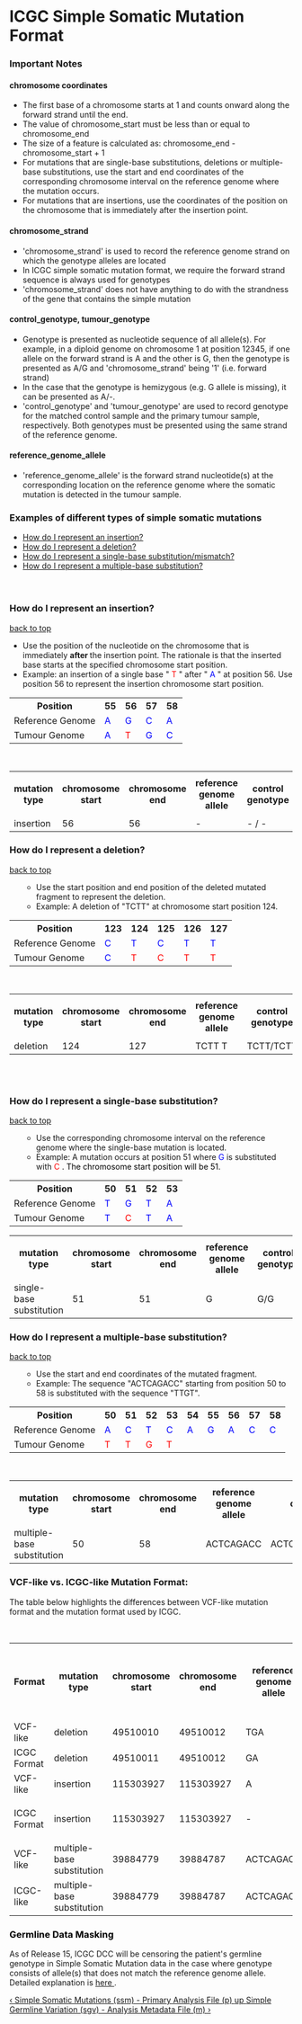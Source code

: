 <h1 class="title">
 ICGC Simple Somatic Mutation Format
</h1>
<div id="content-group" class="content-group row nested " style="width:100%">
 <div id="content-group-inner" class="content-group-inner inner">
  <div id="content-region" class="content-region row nested">
   <div id="content-region-inner" class="content-region-inner inner">
    <a name="main-content-area" id="main-content-area">
    </a>
    <div id="content-inner" class="content-inner block">
     <div id="content-inner-inner" class="content-inner-inner inner">
      <div id="content-content" class="content-content">
       <div id="node-6288" class="node odd full-node node-type-book">
        <div class="inner">
         <div class="content clearfix">
          <div class="view" id="content">
           <div class="wiki-content group" id="main-content">
            <div>
             <h3 id="important_notes">
              Important Notes
             </h3>
             <h4 id="ICGCSimpleSomaticMutationFormat-chromosomecoordinates">
              chromosome coordinates
             </h4>
             <ul>
              <li>
               The first base of a chromosome starts at 1 and counts onward along the forward strand until the end.
              </li>
              <li>
               The value of chromosome_start must be less than or equal to chromosome_end
              </li>
              <li>
               The size of a feature is calculated as: chromosome_end - chromosome_start + 1
              </li>
              <li>
               For mutations that are single-base substitutions, deletions or multiple-base substitutions, use the start and end coordinates of the corresponding chromosome interval on the reference genome where the mutation occurs.
              </li>
              <li>
               For mutations that are insertions, use the coordinates of the position on the chromosome that is immediately after the insertion point.
              </li>
             </ul>
             <h4 id="ICGCSimpleSomaticMutationFormat-chromosome_strand">
              chromosome_strand
             </h4>
             <ul>
              <li>
               &#39;chromosome_strand&#39; is used to record the reference genome strand on which the genotype alleles are located
              </li>
              <li>
               In ICGC simple somatic mutation format, we require the forward strand sequence is always used for genotypes
              </li>
              <li>
               &#39;chromosome_strand&#39; does not have anything to do with the strandness of the gene that contains the simple mutation
              </li>
             </ul>
             <h4 id="ICGCSimpleSomaticMutationFormat-control_genotype,tumour_genotype" style="list-style-type: none;background-image: none;">
              control_genotype, tumour_genotype
             </h4>
             <ul>
              <li>
               Genotype is presented as nucleotide sequence of all allele(s). For example, in a diploid genome on chromosome 1 at position 12345, if one allele on the forward strand is A and the other is G, then the genotype is presented as A/G and &#39;chromosome_strand&#39; being &#39;1&#39; (i.e. forward strand)
              </li>
              <li>
               In the case that the genotype is hemizygous (e.g. G allele is missing), it can be presented as A/-.
              </li>
              <li>
               &#39;control_genotype&#39; and &#39;tumour_genotype&#39; are used to record genotype for the matched control sample and the primary tumour sample, respectively. Both genotypes must be presented using the same strand of the reference genome.
              </li>
             </ul>
             <h4 id="ICGCSimpleSomaticMutationFormat-reference_genome_allele">
              reference_genome_allele
             </h4>
             <ul>
              <li>
               &#39;reference_genome_allele&#39; is the forward strand nucleotide(s) at the corresponding location on the reference genome where the somatic mutation is detected in the tumour sample.
              </li>
             </ul>
             <h3 id="examples">
              Examples of different types of simple somatic mutations
             </h3>
             <ul>
              <li>
               <a href="#how1">
                How do I represent an insertion?
               </a>
              </li>
              <li>
               <a href="#how2">
                How do I represent a deletion?
               </a>
              </li>
              <li>
               <a href="#how3">
                How do I represent a single-base substitution/mismatch?
               </a>
              </li>
              <li>
               <a href="#how4">
                How do I represent a multiple-base substitution?
               </a>
               <br>
               <br>
               <br>
              </li>
             </ul>
             <h3 id="how1">
              How do I represent an insertion?
             </h3>
             <p>
              <a href="#examples">
               back to top
              </a>
             </p>
             <p>
             </p>
            </div>
            <ul>
             <li>
              Use the position of the nucleotide on the chromosome that is immediately
              <strong>
               after
              </strong>
              the insertion point. The rationale is that the inserted base starts at the specified chromosome start position.
             </li>
             <li>
              Example: an insertion of a single base &#34;
              <span style="color: rgb(255,0,0);">
               T
              </span>
              &#34; after &#34;
              <span style="color: rgb(0,0,255);">
               A
              </span>
              &#34; at position 56. Use position 56 to represent the insertion chromosome start position.
             </li>
            </ul>
            <p>
            </p>
            <div>
             <table class="confluenceTable">
              <tbody style="margin-left: 30.0px;">
               <tr style="margin-left: 30.0px;">
                <th class="confluenceTh" style="margin-left: 30.0px;">
                 Position
                </th>
                <th class="confluenceTh" style="margin-left: 30.0px;">
                 55
                </th>
                <th class="confluenceTh" style="margin-left: 30.0px;">
                 56
                </th>
                <th class="confluenceTh" style="margin-left: 30.0px;">
                 57
                </th>
                <th class="confluenceTh" style="margin-left: 30.0px;">
                 58
                </th>
               </tr>
               <tr style="margin-left: 30.0px;">
                <td class="confluenceTd" style="margin-left: 30.0px;">
                 Reference Genome
                </td>
                <td class="confluenceTd" style="margin-left: 30.0px;">
                 <span style="color: rgb(0,0,255);">
                  A
                 </span>
                </td>
                <td class="confluenceTd" style="margin-left: 30.0px;">
                 <span style="color: rgb(0,0,255);">
                  G
                 </span>
                </td>
                <td class="confluenceTd" style="margin-left: 30.0px;">
                 <span style="color: rgb(0,0,255);">
                  C
                 </span>
                </td>
                <td class="confluenceTd" style="margin-left: 30.0px;">
                 <span style="color: rgb(0,0,255);">
                  A
                 </span>
                </td>
               </tr>
               <tr style="margin-left: 30.0px;">
                <td class="confluenceTd" style="margin-left: 30.0px;">
                 Tumour Genome
                </td>
                <td class="confluenceTd" style="margin-left: 30.0px;">
                 <span style="color: rgb(0,0,255);">
                  A
                 </span>
                </td>
                <td class="confluenceTd" style="margin-left: 30.0px;">
                 <span style="color: rgb(255,0,0);">
                  T
                 </span>
                </td>
                <td class="confluenceTd" style="margin-left: 30.0px;">
                 <span style="color: rgb(0,0,255);">
                  G
                 </span>
                </td>
                <td class="confluenceTd" style="margin-left: 30.0px;">
                 <span style="color: rgb(0,0,255);">
                  C
                 </span>
                </td>
               </tr>
              </tbody>
             </table>
             <p>
              <br>
             </p>
            </div>
            <div>
             <table class="confluenceTable">
              <tbody style="margin-left: 30.0px;">
               <tr style="margin-left: 30.0px;">
                <th class="confluenceTh" style="margin-left: 30.0px;">
                 mutation type
                </th>
                <th class="confluenceTh" style="margin-left: 30.0px;">
                 chromosome start
                </th>
                <th class="confluenceTh" style="margin-left: 30.0px;">
                 chromosome end
                </th>
                <th class="confluenceTh" style="margin-left: 30.0px;">
                 reference genome allele
                </th>
                <th class="confluenceTh" style="margin-left: 30.0px;">
                 control genotype
                </th>
                <th class="confluenceTh" style="margin-left: 30.0px;">
                 tumour genotype
                </th>
                <th class="confluenceTh" style="margin-left: 30.0px;">
                 mutated from allele
                </th>
                <th class="confluenceTh" style="margin-left: 30.0px;">
                 <p>
                  mutated to allele
                 </p>
                </th>
               </tr>
               <tr style="margin-left: 30.0px;">
                <td class="confluenceTd" style="margin-left: 30.0px;">
                 insertion
                </td>
                <td class="confluenceTd" style="margin-left: 30.0px;">
                 56
                </td>
                <td class="confluenceTd" style="margin-left: 30.0px;">
                 56
                </td>
                <td class="confluenceTd" style="margin-left: 30.0px;">
                 -
                </td>
                <td class="confluenceTd" style="margin-left: 30.0px;">
                 - / -
                </td>
                <td class="confluenceTd" style="margin-left: 30.0px;">
                 - /T
                </td>
                <td class="confluenceTd" style="margin-left: 30.0px;">
                 -
                </td>
                <td class="confluenceTd" style="margin-left: 30.0px;">
                 T
                </td>
               </tr>
              </tbody>
             </table>
            </div>
            <h3 id="how2">
             How do I represent a deletion?
            </h3>
            <p>
             <a href="#examples">
              back to top
             </a>
            </p>
            <p>
            </p>
            <ul>
             <li style="list-style-type: none;background-image: none;">
              <ul>
               <li>
                Use the start position and end position of the deleted mutated fragment to represent the deletion.
               </li>
               <li>
                Example: A deletion of &#34;TCTT&#34; at chromosome start position 124.
               </li>
              </ul>
             </li>
            </ul>
            <p style="margin-left: 30.0px;">
            </p>
            <div>
             <table class="confluenceTable">
              <tbody style="margin-left: 60.0px;">
               <tr style="margin-left: 60.0px;">
                <th class="confluenceTh" style="margin-left: 60.0px;">
                 Position
                </th>
                <th class="confluenceTh" style="margin-left: 60.0px;">
                 123
                </th>
                <th class="confluenceTh" style="margin-left: 60.0px;">
                 124
                </th>
                <th class="confluenceTh" style="margin-left: 60.0px;">
                 125
                </th>
                <th class="confluenceTh" style="margin-left: 60.0px;">
                 126
                </th>
                <th class="confluenceTh" style="margin-left: 60.0px;" colspan="1">
                 127
                </th>
               </tr>
               <tr style="margin-left: 60.0px;">
                <td class="confluenceTd" style="margin-left: 60.0px;">
                 Reference Genome
                </td>
                <td class="confluenceTd" style="margin-left: 60.0px;">
                 <span style="color: rgb(0,0,255);">
                  C
                 </span>
                </td>
                <td class="confluenceTd" style="margin-left: 60.0px;">
                 <span style="color: rgb(0,0,255);">
                  T
                 </span>
                </td>
                <td class="confluenceTd" style="margin-left: 60.0px;">
                 <span style="color: rgb(0,0,255);">
                  C
                 </span>
                </td>
                <td class="confluenceTd" style="margin-left: 60.0px;">
                 <span style="color: rgb(0,0,255);">
                  T
                 </span>
                </td>
                <td class="confluenceTd" style="margin-left: 60.0px;" colspan="1">
                 <span style="color: rgb(0,0,255);">
                  T
                 </span>
                </td>
               </tr>
               <tr style="margin-left: 60.0px;">
                <td class="confluenceTd" style="margin-left: 60.0px;">
                 Tumour Genome
                </td>
                <td class="confluenceTd" style="margin-left: 60.0px;">
                 <span style="color: rgb(0,0,255);">
                  C
                 </span>
                </td>
                <td class="confluenceTd" style="margin-left: 60.0px;">
                 <span style="color: rgb(255,0,0);">
                  T
                 </span>
                </td>
                <td class="confluenceTd" style="margin-left: 60.0px;">
                 <span style="color: rgb(255,0,0);">
                  C
                 </span>
                </td>
                <td class="confluenceTd" style="margin-left: 60.0px;">
                 <span style="color: rgb(255,0,0);">
                  T
                 </span>
                </td>
                <td class="confluenceTd" style="margin-left: 60.0px;" colspan="1">
                 <span style="color: rgb(255,0,0);">
                  T
                 </span>
                </td>
               </tr>
              </tbody>
             </table>
            </div>
            <div>
             <br>
             <table class="confluenceTable">
              <tbody style="margin-left: 60.0px;">
               <tr style="margin-left: 60.0px;">
                <th class="confluenceTh" style="margin-left: 60.0px;">
                 mutation type
                </th>
                <th class="confluenceTh" style="margin-left: 60.0px;">
                 chromosome start
                </th>
                <th class="confluenceTh" style="margin-left: 60.0px;">
                 chromosome end
                </th>
                <th class="confluenceTh" style="margin-left: 60.0px;">
                 reference genome allele
                </th>
                <th class="confluenceTh" style="margin-left: 60.0px;">
                 control genotype
                </th>
                <th class="confluenceTh" style="margin-left: 60.0px;">
                 tumour genotype
                </th>
                <th class="confluenceTh" style="margin-left: 60.0px;">
                 mutated from allele
                </th>
                <th class="confluenceTh" style="margin-left: 60.0px;">
                 <p style="text-align: left;">
                  mutated to allele
                 </p>
                </th>
               </tr>
               <tr style="margin-left: 60.0px;">
                <td class="confluenceTd" style="margin-left: 60.0px;">
                 <span>
                  deletion
                 </span>
                </td>
                <td class="confluenceTd" style="margin-left: 60.0px;">
                 <span>
                  124
                 </span>
                </td>
                <td class="confluenceTd" style="margin-left: 60.0px;">
                 <span>
                  127
                 </span>
                </td>
                <td class="confluenceTd" style="margin-left: 60.0px;">
                 <span>
                  TCTT
                 </span>
                 <span>
                  T
                 </span>
                </td>
                <td class="confluenceTd" style="margin-left: 60.0px;">
                 <span>
                  TCTT/TCTT
                 </span>
                </td>
                <td class="confluenceTd" style="margin-left: 60.0px;">
                 <span>
                  TCTT/-
                 </span>
                </td>
                <td class="confluenceTd" style="margin-left: 60.0px;">
                 <span>
                  TCTT
                 </span>
                </td>
                <td class="confluenceTd" style="margin-left: 60.0px;">
                 -
                </td>
               </tr>
              </tbody>
             </table>
            </div>
            <p>
             <br>
             <br>
            </p>
            <h3 id="how3">
             How do I represent a single-base substitution?
            </h3>
            <p>
             <a href="#examples">
              back to top
             </a>
            </p>
            <p>
            </p>
            <ul>
             <li style="list-style-type: none;background-image: none;">
              <ul>
               <li>
                Use the corresponding chromosome interval on the reference genome where the single-base mutation is located.
               </li>
               <li>
                Example: A mutation occurs at position 51 where
                <span style="color: rgb(0,0,255);">
                 G
                </span>
                is substituted with
                <span style="color: rgb(255,0,0);">
                 C
                 <span style="color: rgb(0,0,0);">
                  . The chromosome start position will be 51.
                 </span>
                </span>
               </li>
              </ul>
             </li>
            </ul>
            <p>
            </p>
            <div>
             <table class="confluenceTable">
              <tbody style="margin-left: 60.0px;">
               <tr style="margin-left: 60.0px;">
                <th class="confluenceTh" style="margin-left: 60.0px;">
                 Position
                </th>
                <th class="confluenceTh" style="margin-left: 60.0px;">
                 50
                </th>
                <th class="confluenceTh" style="margin-left: 60.0px;">
                 51
                </th>
                <th class="confluenceTh" style="margin-left: 60.0px;">
                 52
                </th>
                <th class="confluenceTh" style="margin-left: 60.0px;">
                 53
                </th>
               </tr>
               <tr style="margin-left: 60.0px;">
                <td class="confluenceTd" style="margin-left: 60.0px;">
                 Reference Genome
                </td>
                <td class="confluenceTd" style="margin-left: 60.0px;">
                 <span style="color: rgb(0,0,255);">
                  T
                 </span>
                </td>
                <td class="confluenceTd" style="margin-left: 60.0px;">
                 <span style="color: rgb(0,0,255);">
                  G
                 </span>
                </td>
                <td class="confluenceTd" style="margin-left: 60.0px;">
                 <span style="color: rgb(0,0,255);">
                  T
                 </span>
                </td>
                <td class="confluenceTd" style="margin-left: 60.0px;">
                 <span style="color: rgb(0,0,255);">
                  A
                 </span>
                </td>
               </tr>
               <tr style="margin-left: 60.0px;">
                <td class="confluenceTd" style="margin-left: 60.0px;">
                 Tumour Genome
                </td>
                <td class="confluenceTd" style="margin-left: 60.0px;">
                 <span style="color: rgb(0,0,255);">
                  T
                 </span>
                </td>
                <td class="confluenceTd" style="margin-left: 60.0px;">
                 <span style="color: rgb(255,0,0);">
                  C
                 </span>
                </td>
                <td class="confluenceTd" style="margin-left: 60.0px;">
                 <span style="color: rgb(0,0,255);">
                  T
                 </span>
                </td>
                <td class="confluenceTd" style="margin-left: 60.0px;">
                 <span style="color: rgb(0,0,255);">
                  A
                 </span>
                </td>
               </tr>
              </tbody>
             </table>
            </div>
            <div>
             <table class="confluenceTable">
              <tbody style="margin-left: 60.0px;">
               <tr style="margin-left: 60.0px;">
                <th class="confluenceTh" style="margin-left: 60.0px;">
                 mutation type
                </th>
                <th class="confluenceTh" style="margin-left: 60.0px;">
                 chromosome start
                </th>
                <th class="confluenceTh" style="margin-left: 60.0px;">
                 chromosome end
                </th>
                <th class="confluenceTh" style="margin-left: 60.0px;">
                 reference genome allele
                </th>
                <th class="confluenceTh" style="margin-left: 60.0px;">
                 control genotype
                </th>
                <th class="confluenceTh" style="margin-left: 60.0px;">
                 tumour genotype
                </th>
                <th class="confluenceTh" style="margin-left: 60.0px;">
                 mutated from allele
                </th>
                <th class="confluenceTh" style="margin-left: 60.0px;">
                 <p>
                  mutated to allele
                 </p>
                </th>
               </tr>
               <tr style="margin-left: 60.0px;">
                <td class="confluenceTd" style="margin-left: 60.0px;">
                 single-base substitution
                </td>
                <td class="confluenceTd" style="margin-left: 60.0px;">
                 51
                </td>
                <td class="confluenceTd" style="margin-left: 60.0px;">
                 51
                </td>
                <td class="confluenceTd" style="margin-left: 60.0px;">
                 G
                </td>
                <td class="confluenceTd" style="margin-left: 60.0px;">
                 G/G
                </td>
                <td class="confluenceTd" style="margin-left: 60.0px;">
                 G/C
                </td>
                <td class="confluenceTd" style="margin-left: 60.0px;">
                 G
                </td>
                <td class="confluenceTd" style="margin-left: 60.0px;">
                 C
                </td>
               </tr>
              </tbody>
             </table>
            </div>
            <h3 id="how4">
             How do I represent a multiple-base substitution?
            </h3>
            <p>
             <a href="#examples">
              back to top
             </a>
            </p>
            <div>
             <p>
             </p>
             <ul>
              <li style="list-style-type: none;background-image: none;">
               <ul>
                <li>
                 Use the start and end coordinates of the mutated fragment.
                </li>
                <li>
                 Example: The sequence &#34;ACTCAGACC&#34; starting from position 50 to 58 is substituted with the sequence &#34;TTGT&#34;.
                </li>
               </ul>
              </li>
             </ul>
             <p>
             </p>
             <p>
             </p>
             <div>
              <table class="confluenceTable">
               <tbody style="margin-left: 60.0px;">
                <tr style="margin-left: 60.0px;">
                 <th class="confluenceTh" style="margin-left: 60.0px;">
                  Position
                 </th>
                 <th class="confluenceTh" style="margin-left: 60.0px;">
                  50
                 </th>
                 <th class="confluenceTh" style="margin-left: 60.0px;">
                  51
                 </th>
                 <th class="confluenceTh" style="margin-left: 60.0px;">
                  52
                 </th>
                 <th class="confluenceTh" style="margin-left: 60.0px;">
                  53
                 </th>
                 <th class="confluenceTh" style="margin-left: 60.0px;" colspan="1">
                  54
                 </th>
                 <th class="confluenceTh" style="margin-left: 60.0px;" colspan="1">
                  55
                 </th>
                 <th class="confluenceTh" style="margin-left: 60.0px;" colspan="1">
                  56
                 </th>
                 <th class="confluenceTh" style="margin-left: 60.0px;" colspan="1">
                  57
                 </th>
                 <th class="confluenceTh" style="margin-left: 60.0px;" colspan="1">
                  58
                 </th>
                </tr>
                <tr style="margin-left: 60.0px;">
                 <td class="confluenceTd" style="margin-left: 60.0px;">
                  Reference Genome
                 </td>
                 <td class="confluenceTd" style="margin-left: 60.0px;">
                  <span style="color: rgb(0,0,255);">
                   A
                  </span>
                 </td>
                 <td class="confluenceTd" style="margin-left: 60.0px;">
                  <span style="color: rgb(0,0,255);">
                   C
                  </span>
                 </td>
                 <td class="confluenceTd" style="margin-left: 60.0px;">
                  <span style="color: rgb(0,0,255);">
                   T
                  </span>
                 </td>
                 <td class="confluenceTd" style="margin-left: 60.0px;">
                  <span style="color: rgb(0,0,255);">
                   C
                  </span>
                 </td>
                 <td class="confluenceTd" style="margin-left: 60.0px;" colspan="1">
                  <span style="color: rgb(0,0,255);">
                   A
                  </span>
                 </td>
                 <td class="confluenceTd" style="margin-left: 60.0px;" colspan="1">
                  <span style="color: rgb(0,0,255);">
                   G
                  </span>
                 </td>
                 <td class="confluenceTd" style="margin-left: 60.0px;" colspan="1">
                  <span style="color: rgb(0,0,255);">
                   A
                  </span>
                 </td>
                 <td class="confluenceTd" style="margin-left: 60.0px;" colspan="1">
                  <span style="color: rgb(0,0,255);">
                   C
                  </span>
                 </td>
                 <td class="confluenceTd" style="margin-left: 60.0px;" colspan="1">
                  <span style="color: rgb(0,0,255);">
                   C
                  </span>
                 </td>
                </tr>
                <tr style="margin-left: 60.0px;">
                 <td class="confluenceTd" style="margin-left: 60.0px;">
                  Tumour Genome
                 </td>
                 <td class="confluenceTd" style="margin-left: 60.0px;">
                  <span style="color: rgb(255,0,0);">
                   T
                  </span>
                 </td>
                 <td class="confluenceTd" style="margin-left: 60.0px;">
                  <span style="color: rgb(255,0,0);">
                   T
                  </span>
                 </td>
                 <td class="confluenceTd" style="margin-left: 60.0px;">
                  <span style="color: rgb(255,0,0);">
                   G
                  </span>
                 </td>
                 <td class="confluenceTd" style="margin-left: 60.0px;">
                  <span style="color: rgb(255,0,0);">
                   T
                  </span>
                 </td>
                 <td class="confluenceTd" colspan="1">
                 </td>
                 <td class="confluenceTd" colspan="1">
                 </td>
                 <td class="confluenceTd" colspan="1">
                 </td>
                 <td class="confluenceTd" colspan="1">
                 </td>
                 <td class="confluenceTd" colspan="1">
                 </td>
                </tr>
               </tbody>
              </table>
             </div>
             <div>
              <br>
              <table class="confluenceTable">
               <tbody style="margin-left: 60.0px;">
                <tr style="margin-left: 60.0px;">
                 <th class="confluenceTh" style="margin-left: 60.0px;">
                  mutation type
                 </th>
                 <th class="confluenceTh" style="margin-left: 60.0px;">
                  chromosome start
                 </th>
                 <th class="confluenceTh" style="margin-left: 60.0px;">
                  chromosome end
                 </th>
                 <th class="confluenceTh" style="margin-left: 60.0px;">
                  reference genome allele
                 </th>
                 <th class="confluenceTh" style="margin-left: 60.0px;">
                  control genotype
                 </th>
                 <th class="confluenceTh" style="margin-left: 60.0px;">
                  tumour genotype
                 </th>
                 <th class="confluenceTh" style="margin-left: 60.0px;">
                  mutated from allele
                 </th>
                 <th class="confluenceTh" style="margin-left: 60.0px;">
                  <p>
                   mutated to allele
                  </p>
                 </th>
                </tr>
                <tr style="margin-left: 60.0px;">
                 <td class="confluenceTd" style="margin-left: 60.0px;">
                  multiple-base substitution
                 </td>
                 <td class="confluenceTd" style="margin-left: 60.0px;">
                  50
                 </td>
                 <td class="confluenceTd" style="margin-left: 60.0px;">
                  58
                 </td>
                 <td class="confluenceTd" style="margin-left: 60.0px;">
                  ACTCAGACC
                 </td>
                 <td class="confluenceTd" style="margin-left: 60.0px;">
                  ACTCAGACC/ACTCAGACC
                 </td>
                 <td class="confluenceTd" style="margin-left: 60.0px;">
                  ACTCAGACC/TTGT
                 </td>
                 <td class="confluenceTd" style="margin-left: 60.0px;">
                  ACTCAGACC
                 </td>
                 <td class="confluenceTd" style="margin-left: 60.0px;">
                  TTGT
                 </td>
                </tr>
               </tbody>
              </table>
             </div>
             <p>
             </p>
             <h3 id="ICGCSimpleSomaticMutationFormat-VCF-likevs.ICGC-likeMutationFormat:">
              <strong>
               VCF-like vs. ICGC-like Mutation Format:
              </strong>
             </h3>
             <p>
              The table below highlights the differences between VCF-like mutation format and the mutation format used by ICGC.
             </p>
             <p>
              <strong>
               <br>
              </strong>
             </p>
             <div>
              <table class="confluenceTable">
               <tbody>
                <tr>
                 <th class="confluenceTh">
                  Format
                 </th>
                 <th class="confluenceTh">
                  mutation type
                 </th>
                 <th class="confluenceTh">
                  chromosome start
                 </th>
                 <th class="confluenceTh">
                  chromosome end
                 </th>
                 <th class="confluenceTh">
                  reference genome allele
                 </th>
                 <th class="confluenceTh">
                  control genotype
                 </th>
                 <th class="confluenceTh">
                  tumour genotype
                 </th>
                 <th class="confluenceTh">
                  <p>
                   <span style="color: rgb(0,0,255);">
                    mutated from allele
                   </span>
                  </p>
                  <p>
                   <span style="color: rgb(0,0,255);">
                    (new field)
                   </span>
                  </p>
                 </th>
                 <th class="confluenceTh">
                  <p>
                   <span style="color: rgb(0,0,255);">
                    mutated to allele
                   </span>
                  </p>
                  <p>
                   <span style="color: rgb(0,0,255);">
                    (new field)
                   </span>
                  </p>
                 </th>
                </tr>
                <tr>
                 <td class="confluenceTd">
                  VCF-like
                 </td>
                 <td class="confluenceTd">
                  deletion
                 </td>
                 <td class="confluenceTd">
                  49510010
                 </td>
                 <td class="confluenceTd">
                  49510012
                 </td>
                 <td class="confluenceTd">
                  TGA
                 </td>
                 <td class="confluenceTd">
                  TGA/TGA
                 </td>
                 <td class="confluenceTd">
                  TGA/T
                 </td>
                 <td class="confluenceTd">
                 </td>
                 <td class="confluenceTd">
                 </td>
                </tr>
                <tr>
                 <td class="confluenceTd">
                  ICGC Format
                 </td>
                 <td class="confluenceTd">
                  deletion
                 </td>
                 <td class="confluenceTd">
                  49510011
                 </td>
                 <td class="confluenceTd">
                  49510012
                 </td>
                 <td class="confluenceTd">
                  GA
                 </td>
                 <td class="confluenceTd">
                  GA/GA
                 </td>
                 <td class="confluenceTd">
                  GA/-
                 </td>
                 <td class="confluenceTd">
                  GA
                 </td>
                 <td class="confluenceTd">
                  -
                 </td>
                </tr>
                <tr>
                 <td class="confluenceTd">
                  VCF-like
                 </td>
                 <td class="confluenceTd">
                  insertion
                 </td>
                 <td class="confluenceTd">
                  115303927
                 </td>
                 <td class="confluenceTd">
                  115303927
                 </td>
                 <td class="confluenceTd">
                  A
                 </td>
                 <td class="confluenceTd">
                  A/A
                 </td>
                 <td class="confluenceTd">
                  A/AT
                 </td>
                 <td class="confluenceTd">
                 </td>
                 <td class="confluenceTd">
                 </td>
                </tr>
                <tr>
                 <td class="confluenceTd">
                  <p>
                   ICGC Format
                  </p>
                 </td>
                 <td class="confluenceTd">
                  insertion
                 </td>
                 <td class="confluenceTd">
                  115303927
                 </td>
                 <td class="confluenceTd">
                  115303927
                 </td>
                 <td class="confluenceTd">
                  -
                 </td>
                 <td class="confluenceTd">
                  -/-
                 </td>
                 <td class="confluenceTd">
                  -/T
                 </td>
                 <td class="confluenceTd">
                  -
                 </td>
                 <td class="confluenceTd">
                  T
                 </td>
                </tr>
                <tr>
                 <td class="confluenceTd" colspan="1">
                  VCF-like
                 </td>
                 <td class="confluenceTd" colspan="1">
                  multiple-base substitution
                 </td>
                 <td class="confluenceTd" colspan="1">
                  39884779
                 </td>
                 <td class="confluenceTd" colspan="1">
                  39884787
                 </td>
                 <td class="confluenceTd" colspan="1">
                  ACTCAGACC
                 </td>
                 <td class="confluenceTd" colspan="1">
                  ACTCAGACC/ACTCAGACC
                 </td>
                 <td class="confluenceTd" colspan="1">
                  ACTCAGACC/TTGT
                 </td>
                 <td class="confluenceTd" colspan="1">
                 </td>
                 <td class="confluenceTd" colspan="1">
                 </td>
                </tr>
                <tr>
                 <td class="confluenceTd" colspan="1">
                  ICGC-like
                 </td>
                 <td class="confluenceTd" colspan="1">
                  multiple-base substitution
                 </td>
                 <td class="confluenceTd" colspan="1">
                  39884779
                 </td>
                 <td class="confluenceTd" colspan="1">
                  39884787
                 </td>
                 <td class="confluenceTd" colspan="1">
                  ACTCAGACC
                 </td>
                 <td class="confluenceTd" colspan="1">
                  ACTCAGACC/ACTCAGACC
                 </td>
                 <td class="confluenceTd" colspan="1">
                  ACTCAGACC/TTGT
                 </td>
                 <td class="confluenceTd" colspan="1">
                  ACTCAGACC
                 </td>
                 <td class="confluenceTd" colspan="1">
                  TTGT
                 </td>
                </tr>
               </tbody>
              </table>
             </div>
            </div>
           </div>
          </div>
          <h3>
           <a name="masking" style="text-decoration: none; color: rgb(0,0,0);">
            Germline Data Masking
           </a>
          </h3>
          <p>
           As of Release 15, ICGC DCC will be censoring the patient&#39;s germline genotype in Simple Somatic Mutation data in the case where genotype consists of allele(s) that does not match the reference genome allele. Detailed explanation is
           <a href="/methods#masking">
            here
           </a>
           .
          </p>
          <div id="book-navigation-6310" class="book-navigation">
           <div class="page-links clear-block">
            <a href="/simple-somatic-mutations-ssm-primary-analysis-file-p-v0.7e" class="page-previous" title="Go to previous page">
             ‹ Simple Somatic Mutations (ssm) - Primary Analysis File (p)
            </a>
            <a href="/dictionary-v07e-jan-2014-release-15" class="page-up" title="Go to parent page">
             up
            </a>
            <a href="/simple-germline-variation-sgv-analysis-metadata-file-m-v0.7e" class="page-next" title="Go to next page">
             Simple Germline Variation (sgv) - Analysis Metadata File (m) ›
            </a>
           </div>
          </div>
         </div>
        </div>
        <!-- /inner -->
        <!-- regular node view template HTML here -->
       </div>
       <!-- /node-6288 -->
      </div>
      <!-- /content-content -->
     </div>
     <!-- /content-inner-inner -->
    </div>
    <!-- /content-inner -->
   </div>
   <!-- /content-region-inner -->
  </div>
  <!-- /content-region -->
 </div>
 <!-- /content-group-inner -->
</div>
